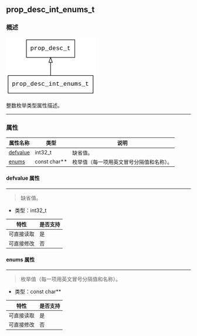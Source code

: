 ## prop\_desc\_int\_enums\_t
### 概述
![image](images/prop_desc_int_enums_t_0.png)

 整数枚举类型属性描述。


----------------------------------
### 属性
<p id="prop_desc_int_enums_t_properties">

| 属性名称 | 类型 | 说明 | 
| -------- | ----- | ------------ | 
| <a href="#prop_desc_int_enums_t_defvalue">defvalue</a> | int32\_t | 缺省值。 |
| <a href="#prop_desc_int_enums_t_enums">enums</a> | const char** | 枚举值（每一项用英文冒号分隔值和名称）。 |
#### defvalue 属性
-----------------------
> <p id="prop_desc_int_enums_t_defvalue"> 缺省值。



* 类型：int32\_t

| 特性 | 是否支持 |
| -------- | ----- |
| 可直接读取 | 是 |
| 可直接修改 | 否 |
#### enums 属性
-----------------------
> <p id="prop_desc_int_enums_t_enums"> 枚举值（每一项用英文冒号分隔值和名称）。



* 类型：const char**

| 特性 | 是否支持 |
| -------- | ----- |
| 可直接读取 | 是 |
| 可直接修改 | 否 |
